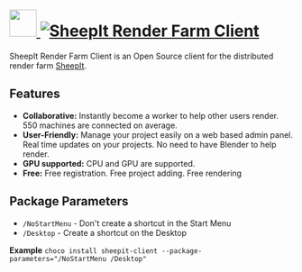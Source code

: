 # [<img src="https://cdn.jsdelivr.net/gh/AdmiringWorm/chocolatey-packages@e60406a15bd056274a5c69d9cfa15745f3a1d53d/icons/sheepit-client.png" height="48" width="48" /> ![SheepIt Render Farm Client](https://img.shields.io/chocolatey/v/sheepit-client.svg?label=SheepIt%20Render%20Farm%20Client&style=for-the-badge)](https://chocolatey.org/packages/sheepit-client)

SheepIt Render Farm Client is an Open Source client for the distributed render farm [SheepIt](https://www.sheepit-renderfarm.com/).

## Features

- **Collaborative:** Instantly become a worker to help other users render. 550 machines are connected on average.
- **User-Friendly:** Manage your project easily on a web based admin panel. Real time updates on your projects. No need to have Blender to help render.
- **GPU supported:** CPU and GPU are supported.
- **Free:** Free registration. Free project adding. Free rendering

## Package Parameters

- `/NoStartMenu` - Don't create a shortcut in the Start Menu
- `/Desktop`     - Create a shortcut on the Desktop

**Example**
`choco install sheepit-client --package-parameters="/NoStartMenu /Desktop"`
